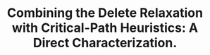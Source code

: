 ---
id: "journals_jair_FickertHS16"
title: "Combining the Delete Relaxation with Critical-Path Heuristics: A Direct Characterization."
authors: ["Maximilian Fickert", "Jörg Hoffmann", "Marcel Steinmetz"]
year: "2016"
url: "https://doi.org/10.1613/jair.5057"
doi: "10.1613/JAIR.5057"
journal: "Journal of Artificial Intelligence Research"
pages: "269-327"
volume: "56"
type: "journal"
bibType: "article"
---